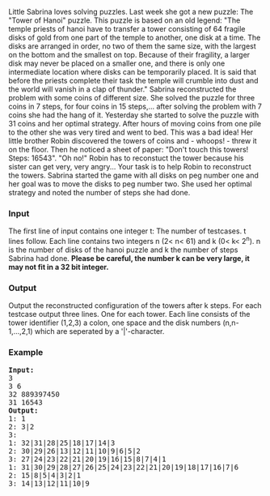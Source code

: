 <p>Little Sabrina loves solving puzzles. Last week she got a new puzzle: The "Tower of Hanoi" puzzle. This puzzle is based on an old legend:  "The temple priests of hanoi have to transfer a tower consisting of 64 fragile disks of gold from one part of the temple to another, one disk at a time. The disks are arranged in order, no two of them the same size, with the largest on the bottom and the smallest on top. Because of their fragility, a larger disk may never be placed on a smaller one, and there is only one intermediate location where disks can be temporarily placed. It is said that before the priests complete their task the temple will crumble into dust and the world will vanish in a clap of thunder." Sabrina reconstructed the problem with some coins of different size. She solved the puzzle for three coins in 7 steps, for four coins in 15 steps,... after solving the problem with 7 coins she had the hang of it. Yesterday she started to solve the puzzle with 31 coins and her optimal strategy. After hours of moving coins from one pile to the other she was very tired and went to bed. This was a bad idea! Her little brother Robin discovered the towers of coins and - whoops! - threw it on the floor. Then he noticed a sheet of paper: "Don't touch this towers! Steps: 16543". "Oh no!" Robin has to reconstuct the tower because his sister can get very, very angry... Your task is to help Robin to reconstruct the towers.  Sabrina started the game with all disks on peg number one and her goal was to move the disks to peg number two. She used her optimal strategy and noted the number of steps she had done.</p>
<h3>Input</h3>
<p>The first line of input contains one integer t: The number of testcases. t lines follow. Each line contains two integers n (2&lt; n&lt; 61) and k (0&lt; k&lt; 2<sup>n</sup>). n is the number of disks of the hanoi puzzle and k the number of steps Sabrina had done. <strong>Please be careful, the number k can be very large, it may not fit in a 32 bit integer.</strong></p>
<h3>Output</h3>
<p>Output the reconstructed configuration of the towers after k steps. For each testcase output three lines. One for each tower. Each line consists of the tower identifier (1,2,3) a colon, one space and the disk numbers (n,n-1,...,2,1) which are seperated by a '|'-character.</p>
<h3>Example</h3>
<pre><strong>Input:</strong>
3
3 6
32 889397450
31 16543
<strong>Output:</strong>
1: 1
2: 3|2
3:
1: 32|31|28|25|18|17|14|3
2: 30|29|26|13|12|11|10|9|6|5|2
3: 27|24|23|22|21|20|19|16|15|8|7|4|1
1: 31|30|29|28|27|26|25|24|23|22|21|20|19|18|17|16|7|6
2: 15|8|5|4|3|2|1
3: 14|13|12|11|10|9
</pre>